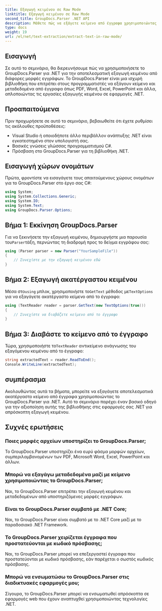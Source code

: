 ```yaml
---
title: Εξαγωγή κειμένου σε Raw Mode
linktitle: Εξαγωγή κειμένου σε Raw Mode
second_title: GroupDocs.Parser .NET API
description: Μάθετε πώς να εξάγετε κείμενο από έγγραφα χρησιμοποιώντας το GroupDocs.Parser για .NET. Εύκολη, αποτελεσματική και απρόσκοπτη εξαγωγή κειμένου στις εφαρμογές σας .NET.
type: docs
weight: 19
url: /el/net/text-extraction/extract-text-in-raw-mode/
---
```

## Εισαγωγή
Σε αυτό το σεμινάριο, θα διερευνήσουμε πώς να χρησιμοποιήσετε το GroupDocs.Parser για .NET για την αποτελεσματική εξαγωγή κειμένου από διάφορες μορφές εγγράφων. Το GroupDocs.Parser είναι μια ισχυρή βιβλιοθήκη που επιτρέπει στους προγραμματιστές να εξάγουν κείμενο και μεταδεδομένα από έγγραφα όπως PDF, Word, Excel, PowerPoint και άλλα, απλοποιώντας τις εργασίες εξαγωγής κειμένου σε εφαρμογές .NET.
## Προαπαιτούμενα
Πριν προχωρήσετε σε αυτό το σεμινάριο, βεβαιωθείτε ότι έχετε ρυθμίσει τις ακόλουθες προϋποθέσεις:
- Visual Studio ή οποιοδήποτε άλλο περιβάλλον ανάπτυξης .NET είναι εγκατεστημένο στον υπολογιστή σας.
- Βασικές γνώσεις γλώσσας προγραμματισμού C#.
- Πρόσβαση στο GroupDocs.Parser για τη βιβλιοθήκη .NET.

## Εισαγωγή χώρων ονομάτων
Πρώτα, φροντίστε να εισαγάγετε τους απαιτούμενους χώρους ονομάτων για το GroupDocs.Parser στο έργο σας C#:
```csharp
using System;
using System.Collections.Generic;
using System.IO;
using System.Text;
using GroupDocs.Parser.Options;
```
## Βήμα 1: Εκκίνηση GroupDocs.Parser
 Για να ξεκινήσετε την εξαγωγή κειμένου, δημιουργήστε μια παρουσία του`Parser`τάξη, περνώντας τη διαδρομή προς το δείγμα εγγράφου σας:
```csharp
using (Parser parser = new Parser("YourSampleFile"))
{
    // Συνεχίστε με την εξαγωγή κειμένου εδώ
}
```
## Βήμα 2: Εξαγωγή ακατέργαστου κειμένου
 Μέσα στο`using` μπλοκ, χρησιμοποιήστε το`GetText` μέθοδος με`TextOptions` για να εξαγάγετε ακατέργαστο κείμενο από το έγγραφο:
```csharp
using (TextReader reader = parser.GetText(new TextOptions(true)))
{
    // Συνεχίστε να διαβάζετε κείμενο από το έγγραφο
}
```
## Βήμα 3: Διαβάστε το κείμενο από το έγγραφο
 Τώρα, χρησιμοποιήστε το`TextReader` αντικείμενο ανάγνωσης του εξαγόμενου κειμένου από το έγγραφο:
```csharp
string extractedText = reader.ReadToEnd();
Console.WriteLine(extractedText);
```

## συμπέρασμα
Ακολουθώντας αυτά τα βήματα, μπορείτε να εξαγάγετε αποτελεσματικά ακατέργαστο κείμενο από έγγραφα χρησιμοποιώντας το GroupDocs.Parser για .NET. Αυτό το σεμινάριο παρέχει έναν βασικό οδηγό για την αξιοποίηση αυτής της βιβλιοθήκης στις εφαρμογές σας .NET για απρόσκοπτη εξαγωγή κειμένου.

## Συχνές ερωτήσεις
### Ποιες μορφές αρχείων υποστηρίζει το GroupDocs.Parser;
Το GroupDocs.Parser υποστηρίζει ένα ευρύ φάσμα μορφών αρχείων, συμπεριλαμβανομένων των PDF, Microsoft Word, Excel, PowerPoint και άλλων.
### Μπορώ να εξαγάγω μεταδεδομένα μαζί με κείμενο χρησιμοποιώντας το GroupDocs.Parser;
Ναι, το GroupDocs.Parser επιτρέπει την εξαγωγή κειμένου και μεταδεδομένων από υποστηριζόμενες μορφές εγγράφων.
### Είναι το GroupDocs.Parser συμβατό με .NET Core;
Ναι, το GroupDocs.Parser είναι συμβατό με το .NET Core μαζί με το παραδοσιακό .NET Framework.
### Το GroupDocs.Parser χειρίζεται έγγραφα που προστατεύονται με κωδικό πρόσβασης;
Ναι, το GroupDocs.Parser μπορεί να επεξεργαστεί έγγραφα που προστατεύονται με κωδικό πρόσβασης, εάν παρέχεται ο σωστός κωδικός πρόσβασης.
### Μπορώ να ενσωματώσω το GroupDocs.Parser στις διαδικτυακές εφαρμογές μου;
Σίγουρα, το GroupDocs.Parser μπορεί να ενσωματωθεί απρόσκοπτα σε εφαρμογές web που έχουν αναπτυχθεί χρησιμοποιώντας τεχνολογίες .NET.